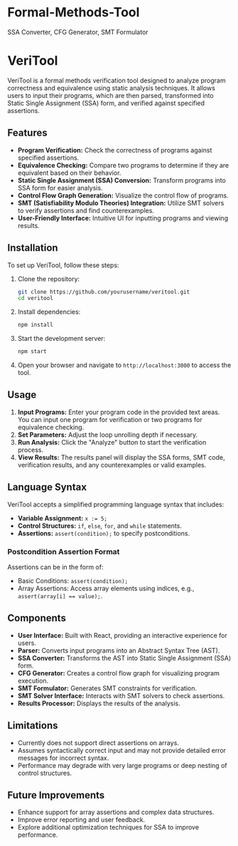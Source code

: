 # Formal-Methods-Tool
SSA Converter, CFG Generator, SMT Formulator
# VeriTool

VeriTool is a formal methods verification tool designed to analyze program correctness and equivalence using static analysis techniques. It allows users to input their programs, which are then parsed, transformed into Static Single Assignment (SSA) form, and verified against specified assertions.

## Features

- **Program Verification:** Check the correctness of programs against specified assertions.
- **Equivalence Checking:** Compare two programs to determine if they are equivalent based on their behavior.
- **Static Single Assignment (SSA) Conversion:** Transform programs into SSA form for easier analysis.
- **Control Flow Graph Generation:** Visualize the control flow of programs.
- **SMT (Satisfiability Modulo Theories) Integration:** Utilize SMT solvers to verify assertions and find counterexamples.
- **User-Friendly Interface:** Intuitive UI for inputting programs and viewing results.

## Installation

To set up VeriTool, follow these steps:

1. Clone the repository:
   ```bash
   git clone https://github.com/yourusername/veritool.git
   cd veritool
   ```

2. Install dependencies:
   ```bash
   npm install
   ```

3. Start the development server:
   ```bash
   npm start
   ```

4. Open your browser and navigate to `http://localhost:3000` to access the tool.

## Usage

1. **Input Programs:** Enter your program code in the provided text areas. You can input one program for verification or two programs for equivalence checking.
2. **Set Parameters:** Adjust the loop unrolling depth if necessary.
3. **Run Analysis:** Click the "Analyze" button to start the verification process.
4. **View Results:** The results panel will display the SSA forms, SMT code, verification results, and any counterexamples or valid examples.

## Language Syntax

VeriTool accepts a simplified programming language syntax that includes:
- **Variable Assignment:** `x := 5;`
- **Control Structures:** `if`, `else`, `for`, and `while` statements.
- **Assertions:** `assert(condition);` to specify postconditions.

### Postcondition Assertion Format
Assertions can be in the form of:
- Basic Conditions: `assert(condition);`
- Array Assertions: Access array elements using indices, e.g., `assert(array[i] == value);`.

## Components

- **User Interface:** Built with React, providing an interactive experience for users.
- **Parser:** Converts input programs into an Abstract Syntax Tree (AST).
- **SSA Converter:** Transforms the AST into Static Single Assignment (SSA) form.
- **CFG Generator:** Creates a control flow graph for visualizing program execution.
- **SMT Formulator:** Generates SMT constraints for verification.
- **SMT Solver Interface:** Interacts with SMT solvers to check assertions.
- **Results Processor:** Displays the results of the analysis.

## Limitations

- Currently does not support direct assertions on arrays.
- Assumes syntactically correct input and may not provide detailed error messages for incorrect syntax.
- Performance may degrade with very large programs or deep nesting of control structures.

## Future Improvements

- Enhance support for array assertions and complex data structures.
- Improve error reporting and user feedback.
- Explore additional optimization techniques for SSA to improve performance.





